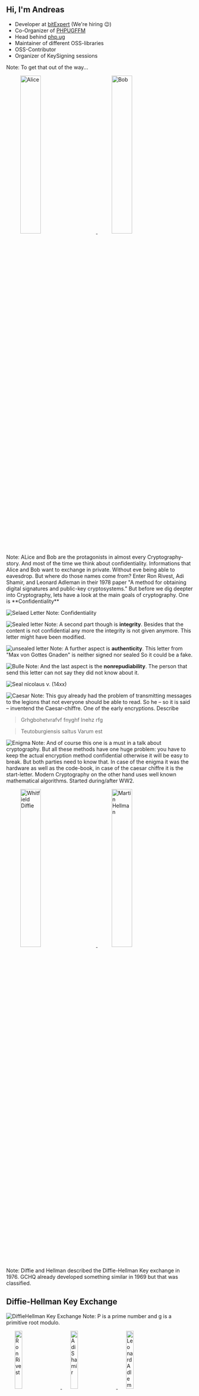 ## Hi, I'm Andreas

* Developer at [bitExpert](https://bitExpert.de) (We're hiring 😉)
* Co-Organizer of [PHPUGFFM](http://phpugffm.de)
* Head behind [php.ug](https://php.ug)
* Maintainer of different OSS-libraries
* OSS-Contributor
* Organizer of KeySigning sessions

Note: To get that out of the way...



<!--
# Feedback

## Only those that know what went wrong can change something.</h3>
<div class="multicolumn">
<div>
<p>You can provide feedback at <a href="http://joind.in">joind.in</a>.</p>
<p><a href="https://joind.in/talk/88106">joind.in/talk/88106</a></p>
</div>
<div>

![https://joind.in/talk/88106](../resources/chart.png)

</div>
</div>
-->


<div class="">
<a class="fragment" href="https://fineartamerica.com/featured/alice-cooper-murphy-elliott.html">
    <img style="width:33%; margin: 0 7.5%" title="Alice" alt="Alice" src="../resources/alice-cooper-murphy-elliott.jpg"/>
</a>
<a class="fragment" href="https://fineartamerica.com/featured/bob-ross-murphy-elliott.html">
    <img style="width:33%; margin: 0 7.5%"  title="Bob" alt="Bob" src="../resources/bob-ross-murphy-elliott.jpg"/>
</a>
</div>
<aside class="notes">Note: ALice and Bob are the protagonists in almost every Cryptography-story. And most of the time we think about 
confidentiality. Informations that Alice and Bob want to exchange in private. Without eve being able to eavesdrop. 
But where do those names come from? Enter Ron Rivest, Adi Shamir, and Leonard Adleman in their 1978 paper 
"A method for obtaining digital signatures and public-key cryptosystems." But before we dig deepter into 
Cryptography, lets have a look at the main goals of cryptography. One is **Confidentiality**</aside>



![Selaed Letter](../resources/99e9c494_h.jpeg)
Note: Confidentiality




![Sealed letter](../resources/b7897d9b_h.jpeg)
Note: A second part though is **integrity**. Besides that the content is not confidential any more 
the integrity is not given anymore. This letter might have been modified. 




![unsealed letter](../resources/87_Württemberg_und_Mömpelgard_Lehensbrief_ohne_Siegel.jpg)
Note: A further aspect is **authenticity**. This letter from "Max von Gottes Gnaden" is neither signed nor sealed
So it could be a fake.



![Bulle](../resources/bulle.png)
Note: And the last aspect is the **nonrepudiability**. The person that send this letter can not say they 
did not know about it.



![Seal nicolaus v. (14xx)](../resources/A%20602_U%20167_%5BSiegel%20v%5D.jpg)



![Caesar](../resources/caesar.jpeg)
Note: This guy already had the problem of transmitting messages to the legions that not everyone should be able to read. 
So he – so it is said – inventend the Caesar-chiffre. One of the early encryptions. Describe



> Grhgbohetvrafvf fnyghf Inehz rfg

> <!-- .element: class="fragment" --> Teutoburgiensis saltus Varum est



![Enigma](../resources/enigma.jpg)
Note: And of course this one is a must in a talk about cryptography. But all these methods have one huge problem: you 
have to keep the actual encryption method confidential otherwise it will be easy to break. But both parties need to know that.
In case of the enigma 
it was the hardware as well as the code-book, in case of the caesar chiffre it is the start-letter. Modern Cryptography 
on the other hand uses well known mathematical algorithms. Started during/after WW2.



<div class="">
<a class="fragment" href="https://en.wikipedia.org/wiki/Whitfield_Diffie">
    <img style="width:33%; margin: 0 7.5%" title="Whitfield Diffie" alt="Whitfield Diffie" src="../resources/diffie.jpg"/>
</a>
<a class="fragment" href="https://en.wikipedia.org/wiki/Martin_Hellman">
    <img style="width:33%; margin: 0 7.5%"  title="Martin Hellman" alt="Martin Hellman" src="../resources/hellman.jpg"/>
</a>
</div>
Note: Diffie and Hellman described the Diffie-Hellman Key exchange in 1976. GCHQ already developed something similar in 1969 but that was classified.



## Diffie-Hellman Key Exchange
![DiffieHellman Key Exchange](../resources/DiffieHellman.svg)
Note: P is a prime number and g is a primitive root modulo.



<div class="">
<a class="fragment" href="https://en.wikipedia.org/wiki/Ron_Rivest">
    <img style="width:20%; margin: 0 4.5%" title="Ron Rivest" alt="Ron Rivest" src="../resources/rivest.jpg"/>
</a>
<a class="fragment" href="https://en.wikipedia.org/wiki/Adi_Shamir">
    <img style="width:20%; margin: 0 4.5%"  title="Adi Shamir" alt="Adi Shamir" src="../resources/shamir.jpg"/>
</a>
<a class="fragment" href="https://en.wikipedia.org/wiki/Leonard_Adleman">
    <img style="width:20%; margin: 0 4.5%"  title="Leonard Adleman" alt="Leonard Adleman" src="../resources/adleman.jpg"/>
</a>
</div>
Note: In 1977 These three gentleman (Rivest, Shamir, Adleman) invented what is now known as RSA Cryptosystem. Again something similar was 
invented in 1973 again at GCHQ but again it was classified (and not considered relevant due to the necessary computing power)



![asymdetric](../resources/asymetric.jpg)
Note: Asymetric cryptography. Sender and recipient need something different.



# RSA

Note: Based on factorization of large prime numbers. Patented, released to the public domain in 2000. There are other cryptosystems - The way to generate keys and how
to encrypt/decrypt/sign/verify



# DSA

Note: Digital Signature Algorithm: Based on discrete logarithm problems. Variant of Schnorr and ElGamal
Proposed by NIST as Federal Standard in 1991



# ECDSA

Note: Eliptic Curve DSA



# Ed25519

Note: EdwardsCurve DSA based on SHA-512 signature and Curve 25519 (eliptic curve with 128bit of security - not patented)
Curve 25519 is defined as a Diffie-Hellman function... Speed in focus



# Problems

> DSA and ECDSA rely on a truly random number.

Note: Once even part of that random number is revealed the private key can be revealed. In dec 2010 the private key for 
signing games for PS3 was revelaed by such a failure.



![Which lock to choose](../resources/locks.jpg)

Note: Which crypto system to choose then? DSA and ECDSA can be compromised easier. Additionally they are fast to 
encrypt/sign but slow to decrypt/verify. RSA and Ed25519 are slow to encrypt/sign and fast to decrypt/verify.
RSA is wider adopted, Ed25519 is perhaps a bit more secure. 



![letterbox](../resources/letterbox.jpg)
Note: All systems are based on public/private keys. A public key to encrypt/verify and a private key to decrypt/sign.
A  bit like a letterbox. Everyone can deliver stuff but you need a special key to retrieve the information.



![Trust](../resources/climbing.jpg)
Note: Keys are only as good as your trust in them! There are in general 2 ways to trust: Web of Trust<-> Central authority
OpenPGP <=> CA Problem: Everyone can create a key for someone else.



![Authority](../resources/authority.jpg)
Note: You can trust in authorities. One Key "signs" a subkey etc. Top-Down approach. SMIME - usually requires payment, 
verification. Used for Trusted Web-Certificates (Trust by adding company name to the certificate).



![Web-Of-Trust](../resources/weboftrust.jpg)
Note: Or you trust in a web of people. No one has "more" power. Key signed by multiple people. 
Everyone has the same credibility. OpenPGP - YOU have to decide whether to trust a key. 



<div class="">
<a href="https://fineartamerica.com/featured/alice-cooper-murphy-elliott.html">
    <img style="width:33%; margin: 0 7.5%" title="Alice" alt="Alice" src="../resources/alice-cooper-murphy-elliott.jpg"/>
</a>
<a href="https://fineartamerica.com/featured/bob-ross-murphy-elliott.html">
    <img style="width:33%; margin: 0 7.5%"  title="Bob" alt="Bob" src="../resources/bob-ross-murphy-elliott.jpg"/>
</a>
</div>
<aside class="notes">Back to Alice and Bob</aside>



```bash
$ cat ~/.gnupg/gpg.conf
cert-digest-algo SHA512
personal-digest-preferences SHA512 SHA384 SHA256 SHA224
s2k-digest-algo SHA512
default-preference-list SHA512 SHA384 SHA256 SHA224 AES256 AES192 AES CAST5 ZLIB BZIP2 ZIP Uncompressed
personal-cipher-preferences AES256 AES192 AES CAST5
s2k-cipher-algo AES256
[...]
```



```bash
$ gpg --full-generate-key

[...]

pub   rsa4096/0x0E23FB37AB93A63C 2020-01-04 [SC]
      Key-Fingerprint = 2D38 4B7E B782 D351 D07D  F6ED 0E23 FB37 AB93 A63C
uid                              Alice Cooper <alice@example.net>
sub   rsa4096/0x16AF505C4B91B41F 2020-01-04 [E]
```
Note: Enter the required infos. RSA/RSA means to use RSA for encryption/decryption as well as for signing/verifying
use 4096 bit length. You'll need that for github ;-) 



```bash
$ gpg --armor --export 0E23FB37AB93A63C
-----BEGIN PGP PUBLIC KEY BLOCK-----

mQINBF4QeJ0BEACaQAemBUEDEMBGoMXeZzei6A5FWoiaLjt6HvZ5bFq8jUveOb9Q
z1J2NILuMh9GZtwRs67v+taIJGqC5h8S9qrZr6IrbdfrcTKLNAqwkE9DhugK49L9
[...]
ZtnAJv/Vtus9bLF9Gr1xoL8Et3TPnwm/PKIiAiST/QbL7gwAVRbuPNsxiwq2jQOv
AemBysf7klSMgYZYBeO91WbJ+jNhnfmGe3H540WPY7LdVEAGreymhlh/KHQ=
=jklz
-----END PGP PUBLIC KEY BLOCK-----
```
Note: This is the part that you need to distribute!



```bash
$ openssl genrsa -out cert.key 4096
Generating RSA private key, 4096 bit long modulus (2 primes)
.++++
...........................................................................++++
e is 65537 (0x010001)
```



```bash
$ cat cert.key
-----BEGIN RSA PRIVATE KEY-----
MIIJKQIBAAKCAgEAxwmbXwNz8IGZxiKKtYgpJJc8TIdgolKoOMKTchY3eJ/ygRH6
r0rIufsgzSkWZpuKfkdW7vU1Ia1hoDuaco4anhlJhIyvnBfnjDPYofPi2btPXkmZ
[...]
YX+bMDr1IL1Whl/PWFje5EdO8q11Wifq5ZyScZvFOGAD3v7p7kfPebwKuqgFHQwI
tNYX5JLBSbvbAhBhau81ji/NrmHg9BfjYqaMmkRHHbxXyVVTU8JglcNmc1Ov
-----END RSA PRIVATE KEY-----
```



```bash
$ openssl req -new -key cert.key -out cert.csr
```
Note: Now you will be asked some stuff to identify you. Send this CSR to your CA and they'll send you the signed 
Certificate back. You can use that then in your email client.



# Email

* SMIME
* [GPG-Suite](https://gpgtools.org/gpgmail/index.html)
* [Enigmail](https://www.enigmail.net/index.php/en/)
* [Gpg4win](https://www.gpg4win.org/about.html)??
Note: Depends on System. Usually one can 



<div class="">
<a href="https://fineartamerica.com/featured/alice-cooper-murphy-elliott.html">
    <img style="width:20%; margin: 0 4.5%" title="Alice" alt="Alice" src="../resources/alice-cooper-murphy-elliott.jpg"/>
</a>
&xrarr;<img style="width:20%; margin: 0 4.5%" src="../resources/signature_alice.JPG"/>&xrarr;
<a href="https://fineartamerica.com/featured/bob-ross-murphy-elliott.html">
    <img style="width:20%; margin: 0 4.5%"  title="Bob" alt="Bob" src="../resources/bob-ross-murphy-elliott.jpg"/>
</a>
</div>
<aside class="notes">Alice can now send a signed message with the public key attaached to Bob</aside>



<div class="">
<a href="https://fineartamerica.com/featured/alice-cooper-murphy-elliott.html">
    <img style="width:20%; margin: 0 4.5%" title="Alice" alt="Alice" src="../resources/alice-cooper-murphy-elliott.jpg"/>
</a>
&xlarr;<img style="width:20%; margin: 0 4.5%" src="../resources/99e9c494_h.jpeg"/>&xlarr;
<a href="https://fineartamerica.com/featured/bob-ross-murphy-elliott.html">
    <img style="width:20%; margin: 0 4.5%"  title="Bob" alt="Bob" src="../resources/bob-ross-murphy-elliott.jpg"/>
</a>
</div>
<aside class="notes">Bob can now send a message to alice encrypted with alice's public key.</aside>




# ?
![Bob unsure](../resources/bob-ross-murphy-elliott.jpg)
Note: But how can bob be sure that the key is actually belonging to Alice? And not from someone pretending to be Alice?
Bob now should check the fingerprint of the public key. Depending on the Email-Solution display the fingerprint
and use a different way to check the fingerprnit. i.e. call the sender and verify it. Or check the keys signatures



```bash
$ gpg --list-signatures alice
pub   rsa4096/0x0E23FB37AB93A63C 2020-01-04 [SC]
      Key-Fingerprint = 2D38 4B7E B782 D351 D07D  F6ED 0E23 FB37 AB93 A63C
uid                [full] Alice Cooper <alice@example.net>
sig 3        0x0E23FB37AB93A63C 2020-01-04  Alice Cooper <alice@example.net>
sub   rsa4096/0x16AF505C4B91B41F 2020-01-04 [E]
sig          0x0E23FB37AB93A63C 2020-01-04  Alice Cooper <alice@example.net>
```
Note: This key is only signed by one person. Alice himself. Not that trustworthy. I better call him.



```bash
$ gpg --list-signatures andreas@heigl.org
pub   rsa4096/0xCA9213C75BFCE472 2011-05-11 [SCEA] [verfällt: 2021-05-11]
      Key-Fingerprint = 967C CFA5 0DFF EE03 BB8B  F5F2 CA92 13C7 5BFC E472
uid                [full] Andreas Heigl <andreas@heigl.org>
sig 3        0xCA9213C75BFCE472 2011-05-11  Andreas Heigl <andreas@heigl.org>
sig          0xD2CCAC42F6295E7D 2017-10-28  Matthias Glaub <@>
sig          0x70DF8F882024203C 2017-10-28  Michelangelo van Dam <@>
sig 3        0xC39742FEA5BD9DE2 2017-10-28  Daniel Ruf <@>
sig 3        0x68597EDC4FAC1299 2017-10-28  Daniel Ruf <@>
sig 3        0xFA841EAD42683A78 2017-10-28  Daniel Ruf <@>
sig          0x197F2538AD042BE0 2018-03-24  Linnea Heigl <@>
sig          0xB1A2B5781CC404B9 2018-03-24  Kilian Heigl <@>
sig          0x11EA1C58CEF37C1C 2018-09-22  James Titcumb <@>
sig          0xA8E6AF25C59F4A27 2018-09-22  Matthias Gutjahr <@>
sig 3        0xEC37D631657E0A89 2018-09-23  Stephan Hochdörfer <@>
sig          0xEE691ECE9D102BF2 2018-09-22  Christian Ramelow <@c>
sig          0xDB99EA6CDB3C616A 2018-09-22  Rafael Dohms <@g>
sig          0x6D027C642462B778 2018-11-06  Andreas Heigl <@>
uid                [uneingeschränkt] [jpeg image of size 8163]
sig 3        0xCA9213C75BFCE472 2017-10-28  Andreas Heigl <@>
sig          0x11EA1C58CEF37C1C 2018-09-22  James Titcumb <@>
sig 3        0xEC37D631657E0A89 2018-09-23  Stephan Hochdörfer <@>
sig          0xEE691ECE9D102BF2 2018-09-22  Christian Ramelow <@>
sig          0x6D027C642462B778 2018-11-06  Andreas Heigl <@>
sub   rsa4096/0x8CDA8F73A8B843F0 2011-05-11 [SEA] [verfällt: 2021-05-11]
sig          0xCA9213C75BFCE472 2011-05-11  Andreas Heigl <@>
```
Note: Hm. That looks much better. And I am already trusting Michelangelo person so I can trust this one as well.
I might even sign the certificate myself.



# ! 
![Bob sure](../resources/bob-ross-murphy-elliott.jpg)



```bash
$ gpg --sign-key 0E23FB37AB93A63C
$ gpg --send-keys 0E23FB37AB93A63C
```



# ? 
![Bob unsure](../resources/bob-ross-murphy-elliott.jpg)
Note: But what when I want to write someone I don't have interacted before? Enter Keyservers or WKS



```bash
$ gpg --keyserver hkps://keys.openpgp.org \ 
      --locate-keys "queen@hearts.example.com"
pub   rsa4096/0x0101010101010101 2016-12-15 [SC] [invalid: 2020-01-02]
      Key Fingerprint = 0101 0101 0101 0101 0101  0101 0101 0101 0101 0101
uid                 Queen of Hearts <queen@hearts.example.com>

$ gpg --keyserver hkps://keys.openpgp.org \ 
      --import-keys "0101010101010101"
```
Note: Use keys.openpgp.org. End of june 2019 some attacks agains GPG were run that involved massively signed 
public keys and due to the number of signatures brought the gpg-clients to a halt. The (currently) only key-server
that seems to be clean is keys.openpgp.org as it is specially designed to work against this threat.



```bash
$ gpg  --auto-key-locate clear,wkd,nodefault \
       --locate-key queen@hearts.example.com
```
Note: WKD (WebKeyDirectory) is a way to store the keys on your own Web-Server. Works great when you have your own domain
not so good on google-mail though.... By default used by enigmail, GpgOL and everything using --locate-keys of 
GnuPG (GnuPG Suite on mac)



![Bob Signature](../resources/bob-ross-painting8.jpg)

Note: As bobdoes, we also want to sign our work. So how do we do that? In git that's thankfully pretty easy:



```bash
$ git config --global user.signingKey [Long Key-ID]
$ git config --global commit.gpgSign true
$ git tag -s ...
```
Note: Signing tags can currently not be automated (other than an alias). And make sure that the email-address in the
key matches your email-address from `git config user.email`



```bash
$ git tag -v v0.1.0
$ git log --show-signature
$ git merge --verify-signatures branch
```



![Add gpg-keys to github](../resources/gpgkeysgithub.png)



```bash
$ gpg --armor --export 0E23FB37AB93A63C
-----BEGIN PGP PUBLIC KEY BLOCK-----

mQINBF4QeJ0BEACaQAemBUEDEMBGoMXeZzei6A5FWoiaLjt6HvZ5bFq8jUveOb9Q
z1J2NILuMh9GZtwRs67v+taIJGqC5h8S9qrZr6IrbdfrcTKLNAqwkE9DhugK49L9
[...]
ZtnAJv/Vtus9bLF9Gr1xoL8Et3TPnwm/PKIiAiST/QbL7gwAVRbuPNsxiwq2jQOv
AemBysf7klSMgYZYBeO91WbJ+jNhnfmGe3H540WPY7LdVEAGreymhlh/KHQ=
=jklz
-----END PGP PUBLIC KEY BLOCK-----
```



![Signed commits in GitHub](../resources/signed-commitsInGithub.png)



<div class="">
<a href="https://fineartamerica.com/featured/alice-cooper-murphy-elliott.html">
    <img style="width:20%; margin: 0 4.5%" title="Alice" alt="Alice" src="../resources/alice-cooper-murphy-elliott.jpg"/>
</a>
<a href="https://fineartamerica.com/featured/bob-ross-murphy-elliott.html">
    <img style="width:20%; margin: 0 4.5%"  title="Bob" alt="Bob" src="../resources/bob-ross-murphy-elliott.jpg"/>
</a>
</div>
# Questions?



<!--
# Feedback

## Only those that know what went wrong can change something.</h3>
<div class="multicolumn">
<div>
<p>You can provide feedback at <a href="http://joind.in">joind.in</a>.</p>
<p><a href="https://joind.in/talk/88106">joind.in/talk/88106</a></p>
</div>
<div>

![https://joind.in/talk/88106](../resources/chart.png)

</div>
</div> 
-->



<div class="">
<a href="https://fineartamerica.com/featured/alice-cooper-murphy-elliott.html">
    <img style="width:20%; margin: 0 4.5%" title="Alice" alt="Alice" src="../resources/alice-cooper-murphy-elliott.jpg"/>
</a>
<a href="https://fineartamerica.com/featured/bob-ross-murphy-elliott.html">
    <img style="width:20%; margin: 0 4.5%"  title="Bob" alt="Bob" src="../resources/bob-ross-murphy-elliott.jpg"/>
</a>
</div>
# Thank you!

